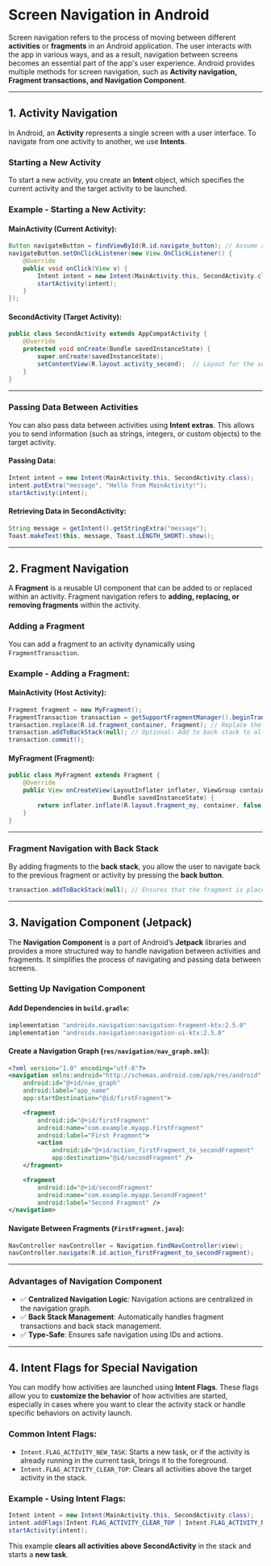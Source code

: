 
# Screen Navigation in Android  

Screen navigation refers to the process of moving between different **activities** or **fragments** in an Android application. The user interacts with the app in various ways, and as a result, navigation between screens becomes an essential part of the app's user experience. Android provides multiple methods for screen navigation, such as **Activity navigation, Fragment transactions, and Navigation Component**.  

---

## 1. Activity Navigation  

In Android, an **Activity** represents a single screen with a user interface. To navigate from one activity to another, we use **Intents**.  

### **Starting a New Activity**  

To start a new activity, you create an **Intent** object, which specifies the current activity and the target activity to be launched.  

### **Example - Starting a New Activity:**  

#### **MainActivity (Current Activity):**  
```java
Button navigateButton = findViewById(R.id.navigate_button); // Assume a Button is in the layout
navigateButton.setOnClickListener(new View.OnClickListener() {
    @Override
    public void onClick(View v) {
        Intent intent = new Intent(MainActivity.this, SecondActivity.class);
        startActivity(intent);
    }
});
```

#### **SecondActivity (Target Activity):**  
```java
public class SecondActivity extends AppCompatActivity {
    @Override
    protected void onCreate(Bundle savedInstanceState) {
        super.onCreate(savedInstanceState);
        setContentView(R.layout.activity_second);  // Layout for the second activity
    }
}
```

---

### **Passing Data Between Activities**  

You can also pass data between activities using **Intent extras**. This allows you to send information (such as strings, integers, or custom objects) to the target activity.  

#### **Passing Data:**  
```java
Intent intent = new Intent(MainActivity.this, SecondActivity.class);
intent.putExtra("message", "Hello from MainActivity!");
startActivity(intent);
```

#### **Retrieving Data in SecondActivity:**  
```java
String message = getIntent().getStringExtra("message");
Toast.makeText(this, message, Toast.LENGTH_SHORT).show();
```

---

## 2. Fragment Navigation  

A **Fragment** is a reusable UI component that can be added to or replaced within an activity. Fragment navigation refers to **adding, replacing, or removing fragments** within the activity.  

### **Adding a Fragment**  

You can add a fragment to an activity dynamically using `FragmentTransaction`.  

### **Example - Adding a Fragment:**  

#### **MainActivity (Host Activity):**  
```java
Fragment fragment = new MyFragment();
FragmentTransaction transaction = getSupportFragmentManager().beginTransaction();
transaction.replace(R.id.fragment_container, fragment); // Replace the container with the fragment
transaction.addToBackStack(null); // Optional: Add to back stack to allow back navigation
transaction.commit();
```

#### **MyFragment (Fragment):**  
```java
public class MyFragment extends Fragment {
    @Override
    public View onCreateView(LayoutInflater inflater, ViewGroup container,
                             Bundle savedInstanceState) {
        return inflater.inflate(R.layout.fragment_my, container, false);
    }
}
```

---

### **Fragment Navigation with Back Stack**  

By adding fragments to the **back stack**, you allow the user to navigate back to the previous fragment or activity by pressing the **back button**.  

```java
transaction.addToBackStack(null); // Ensures that the fragment is placed in the back stack
```

---

## 3. Navigation Component (Jetpack)  

The **Navigation Component** is a part of Android’s **Jetpack** libraries and provides a more structured way to handle navigation between activities and fragments. It simplifies the process of navigating and passing data between screens.  

### **Setting Up Navigation Component**  

#### **Add Dependencies in `build.gradle`:**  
```gradle
implementation "androidx.navigation:navigation-fragment-ktx:2.5.0"
implementation "androidx.navigation:navigation-ui-ktx:2.5.0"
```

#### **Create a Navigation Graph (`res/navigation/nav_graph.xml`):**  
```xml
<?xml version="1.0" encoding="utf-8"?>
<navigation xmlns:android="http://schemas.android.com/apk/res/android"
    android:id="@+id/nav_graph"
    android:label="app_name"
    app:startDestination="@id/firstFragment">

    <fragment
        android:id="@+id/firstFragment"
        android:name="com.example.myapp.FirstFragment"
        android:label="First Fragment">
        <action
            android:id="@+id/action_firstFragment_to_secondFragment"
            app:destination="@id/secondFragment" />
    </fragment>

    <fragment
        android:id="@+id/secondFragment"
        android:name="com.example.myapp.SecondFragment"
        android:label="Second Fragment" />
</navigation>
```

#### **Navigate Between Fragments (`FirstFragment.java`):**  
```java
NavController navController = Navigation.findNavController(view);
navController.navigate(R.id.action_firstFragment_to_secondFragment);
```

---

### **Advantages of Navigation Component**  

- ✅ **Centralized Navigation Logic**: Navigation actions are centralized in the navigation graph.  
- ✅ **Back Stack Management**: Automatically handles fragment transactions and back stack management.  
- ✅ **Type-Safe**: Ensures safe navigation using IDs and actions.  

---

## 4. Intent Flags for Special Navigation  

You can modify how activities are launched using **Intent Flags**. These flags allow you to **customize the behavior** of how activities are started, especially in cases where you want to clear the activity stack or handle specific behaviors on activity launch.  

### **Common Intent Flags:**  

- `Intent.FLAG_ACTIVITY_NEW_TASK`: Starts a new task, or if the activity is already running in the current task, brings it to the foreground.  
- `Intent.FLAG_ACTIVITY_CLEAR_TOP`: Clears all activities above the target activity in the stack.  

### **Example - Using Intent Flags:**  
```java
Intent intent = new Intent(MainActivity.this, SecondActivity.class);
intent.addFlags(Intent.FLAG_ACTIVITY_CLEAR_TOP | Intent.FLAG_ACTIVITY_NEW_TASK);
startActivity(intent);
```

This example **clears all activities above SecondActivity** in the stack and starts a **new task**.  


